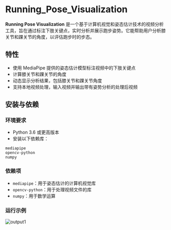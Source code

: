 # Running_Pose_Visualization

**Running Pose Visualization** 是一个基于计算机视觉和姿态估计技术的视频分析工具，旨在通过标注下肢关键点，实时分析并展示跑步姿势。它能帮助用户分析膝关节和踝关节的角度，以评估跑步时的步态。

## 特性

- 使用 MediaPipe 提供的姿态估计模型标注视频中的下肢关键点
- 计算膝关节和踝关节的角度
- 动态显示分析结果，包括膝关节和踝关节角度
- 支持本地视频处理，输入视频并输出带有姿势分析的处理后视频

## 安装与依赖

### 环境要求

- Python 3.6 或更高版本
- 安装以下依赖库：

```
mediapipe
opencv-python
numpy
```

### 依赖项

- `mediapipe`：用于姿态估计的计算机视觉库
- `opencv-python`：用于处理视频文件的库
- `numpy`：用于数学运算

### 运行示例

![output1]([.\images\output1.png](https://github.com/BetterForerunner/Running_Pose_Visualization/blob/main/images/output1.png))

